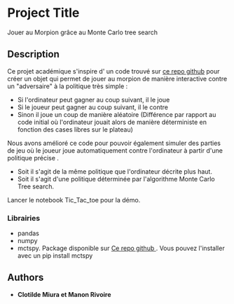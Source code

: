 # Project Title

Jouer au Morpion grâce au Monte Carlo tree search

## Description
Ce projet académique s'inspire d' un code trouvé sur <a href = 'https://gist.github.com/eaorak/3966315'>ce repo github</a> pour créer un objet qui permet de jouer au morpion de manière interactive contre un "adversaire" à la politique très simple : 

- Si l'ordinateur peut gagner au coup suivant, il le joue
- Si le joueur peut gagner au coup suivant, il le contre
- Sinon il joue un coup de manière aléatoire (Différence par rapport au code initial où l'ordinateur jouait alors de manière déterministe en fonction des cases libres sur le plateau)

Nous avons amélioré ce code pour pouvoir également simuler des parties de jeu où le joueur joue automatiquement contre l'ordinateur à partir d'une politique précise .

- Soit il s'agit de la même politique que l'ordinateur décrite plus haut.
- Soit il s'agit d'une politique déterminée par l'algorithme Monte Carlo Tree search. 

Lancer le notebook Tic_Tac_toe pour la démo.



### Librairies

- pandas
- numpy 
- mctspy. Package disponible sur <a href='https://github.com/int8/monte-carlo-tree-search'> Ce repo github </a>. Vous pouvez l'installer avec un pip install mctspy





## Authors

* **Clotilde Miura et Manon Rivoire** 

